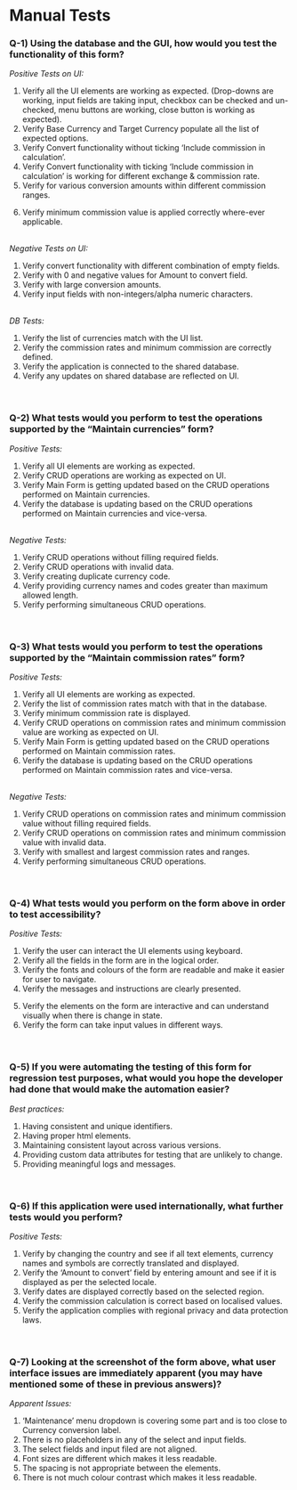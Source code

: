 # Manual Tests

### Q-1) Using the database and the GUI, how would you test the functionality of this form?

<em>Positive Tests on UI:</em><br>

1. Verify all the UI elements are working as expected. (Drop-downs are working, input fields are taking input, checkbox can be checked and un-checked, menu buttons are working, close button is working as expected).<br>
2. Verify Base Currency and Target Currency populate all the list of expected options.<br>
3. Verify Convert functionality without ticking ‘Include commission in calculation’.<br>
4. Verify Convert functionality with ticking ‘Include commission in calculation’ is working for different exchange & commission rate.<br>
5. Verify for various conversion amounts within different commission ranges.<br>

6) Verify minimum commission value is applied correctly where-ever applicable.<br><br>

<em>Negative Tests on UI:</em><br>

1. Verify convert functionality with different combination of empty fields.<br>
2. Verify with 0 and negative values for Amount to convert field.<br>
3. Verify with large conversion amounts.<br>
4. Verify input fields with non-integers/alpha numeric characters.<br><br>

<em>DB Tests:</em><br>

1. Verify the list of currencies match with the UI list.<br>
2. Verify the commission rates and minimum commission are correctly defined.<br>
3. Verify the application is connected to the shared database.<br>
4. Verify any updates on shared database are reflected on UI.<br><br><br>

### Q-2) What tests would you perform to test the operations supported by the “Maintain currencies” form?

<em>Positive Tests:</em><br>

1. Verify all UI elements are working as expected.<br>
2. Verify CRUD operations are working as expected on UI.<br>
3. Verify Main Form is getting updated based on the CRUD operations performed on Maintain currencies.<br>
4. Verify the database is updating based on the CRUD operations performed on Maintain currencies and vice-versa.<br><br>

<em>Negative Tests:</em><br>

1. Verify CRUD operations without filling required fields.<br>
2. Verify CRUD operations with invalid data.<br>
3. Verify creating duplicate currency code.<br>
4. Verify providing currency names and codes greater than maximum allowed length.<br>
5. Verify performing simultaneous CRUD operations.<br><br><br>

### Q-3) What tests would you perform to test the operations supported by the “Maintain commission rates” form?

<em>Positive Tests:</em><br>

1. Verify all UI elements are working as expected.<br>
2. Verify the list of commission rates match with that in the database.<br>
3. Verify minimum commission rate is displayed.<br>
4. Verify CRUD operations on commission rates and minimum commission value are working as expected on UI.<br>
5. Verify Main Form is getting updated based on the CRUD operations performed on Maintain commission rates.<br>
6. Verify the database is updating based on the CRUD operations performed on Maintain commission rates and vice-versa.<br><br>

<em>Negative Tests:</em><br>

1. Verify CRUD operations on commission rates and minimum commission value without filling required fields.<br>
2. Verify CRUD operations on commission rates and minimum commission value with invalid data.<br>
3. Verify with smallest and largest commission rates and ranges.<br>
4. Verify performing simultaneous CRUD operations.<br><br><br>

### Q-4) What tests would you perform on the form above in order to test accessibility?

<em>Positive Tests:</em><br>

1. Verify the user can interact the UI elements using keyboard.<br>
2. Verify all the fields in the form are in the logical order.<br>
3. Verify the fonts and colours of the form are readable and make it easier for user to navigate.<br>
4. Verify the messages and instructions are clearly presented.<br>

5) Verify the elements on the form are interactive and can understand visually when there is change in state.<br>
6) Verify the form can take input values in different ways.<br><br><br>

### Q-5) If you were automating the testing of this form for regression test purposes, what would you hope the developer had done that would make the automation easier?

<em>Best practices:</em><br>

1. Having consistent and unique identifiers.<br>
2. Having proper html elements.<br>
3. Maintaining consistent layout across various versions.<br>
4. Providing custom data attributes for testing that are unlikely to change.<br>
5. Providing meaningful logs and messages.<br><br><br>

### Q-6) If this application were used internationally, what further tests would you perform?

<em>Positive Tests:</em><br>

1. Verify by changing the country and see if all text elements, currency names and symbols are correctly translated and displayed.<br>
2. Verify the ‘Amount to convert’ field by entering amount and see if it is displayed as per the selected locale.<br>
3. Verify dates are displayed correctly based on the selected region.<br>
4. Verify the commission calculation is correct based on localised values.<br>
5. Verify the application complies with regional privacy and data protection laws.<br><br><br>

### Q-7) Looking at the screenshot of the form above, what user interface issues are immediately apparent (you may have mentioned some of these in previous answers)?

<em>Apparent Issues:</em><br>

1. ‘Maintenance’ menu dropdown is covering some part and is too close to Currency conversion label.<br>
2. There is no placeholders in any of the select and input fields.<br>
3. The select fields and input filed are not aligned.<br>
4. Font sizes are different which makes it less readable.<br>
5. The spacing is not appropriate between the elements.<br>
6. There is not much colour contrast which makes it less readable.<br>

